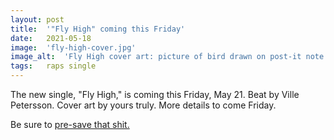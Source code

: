 ```yaml
---
layout: post
title:  '"Fly High" coming this Friday'
date:   2021-05-18
image:  'fly-high-cover.jpg'
image_alt:  'Fly High cover art: picture of bird drawn on post-it note in front of the fjords in Noraway'
tags:   raps single 
---
```


The new single, "Fly High," is coming this Friday, May 21. Beat by Ville Petersson. Cover art by yours truly. More details to come Friday.

Be sure to [pre-save that shit.](https://distrokid.com/hyperfollow/dylanhand/fly-high)
